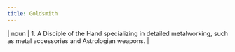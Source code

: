 ```yaml
---
title: Goldsmith
---
```

| noun | 1.  	A Disciple of the Hand specializing in detailed metalworking, such as metal accessories and Astrologian weapons.	|